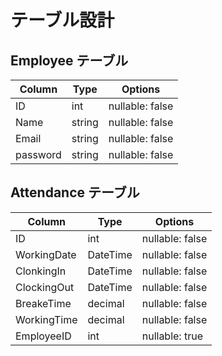 # テーブル設計

## Employee テーブル

| Column     | Type   | Options         |
| ---------- | ------ | --------------- |
| ID         | int    | nullable: false |
| Name       | string | nullable: false |
| Email      | string | nullable: false |
| password   | string | nullable: false |

## Attendance テーブル

| Column      | Type      | Options         |
| ----------- | --------- | --------------- |
| ID          | int       | nullable: false |
| WorkingDate | DateTime  | nullable: false |
| ClonkingIn  | DateTime  | nullable: false |
| ClockingOut | DateTime  | nullable: false |
| BreakeTime  | decimal   | nullable: false |
| WorkingTime | decimal   | nullable: false |
| EmployeeID  | int       | nullable: true  |
